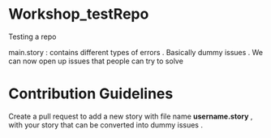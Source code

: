 # Workshop_testRepo
Testing a repo

main.story : contains different types of errors . Basically dummy issues . We can now open up issues that people can try to solve

# Contribution Guidelines

Create a pull request to add a new story with file name **username.story** , with your story that can be converted into dummy issues .
